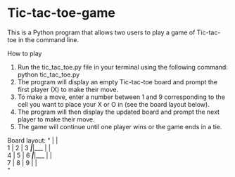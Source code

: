 # Tic-tac-toe-game
This is a Python program that allows two users to play a game of Tic-tac-toe in the command line.

How to play
1. Run the tic_tac_toe.py file in your terminal using the following command: python tic_tac_toe.py
2. The program will display an empty Tic-tac-toe board and prompt the first player (X) to make their move.
3. To make a move, enter a number between 1 and 9 corresponding to the cell you want to place your X or O in (see the board layout below).
4. The program will then display the updated board and prompt the next player to make their move.
5. The game will continue until one player wins or the game ends in a tie.

Board layout: "
   |   |   
 1 | 2 | 3 
___|___|___
   |   |   
 4 | 5 | 6 
___|___|___
   |   |   
 7 | 8 | 9 
   |   |   
"
